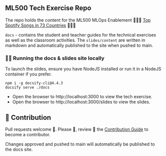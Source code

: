 ## ML500 Tech Exercise Repo

The repo holds the content for the ML500 MLOps Enablement
🎸🥁🎶 [Top Spotify Songs in 73 Countries](https://www.kaggle.com/datasets/asaniczka/top-spotify-songs-in-73-countries-daily-updated/code) 🎸🥁🎶

`docs` - contains the student and teacher guides for the technical exercises as well as the classroom
activities. The `slides/content` are written in markdown and automatically published to the site when pushed to main.

### 🏃‍♀️ Running the docs & slides site locally

To launch the slides, ensure you have NodeJS installed or run it in a NodeJS container if you prefer.

```shell
npm i -g docsify-cli@4.4.3
docsify serve ./docs
```

* Open the browser to http://localhost:3000 to view the tech exercise.
* Open the browser to http://localhost:3000/slides to view the slides.

## 🎃 Contribution

Pull requests welcome 🎃. Please 🙏, review 👀 the [Contribution Guide](./CONTRIBUTING.md) to become a contributor.

Changes approved and pushed to main will automatically be published to the docs site.